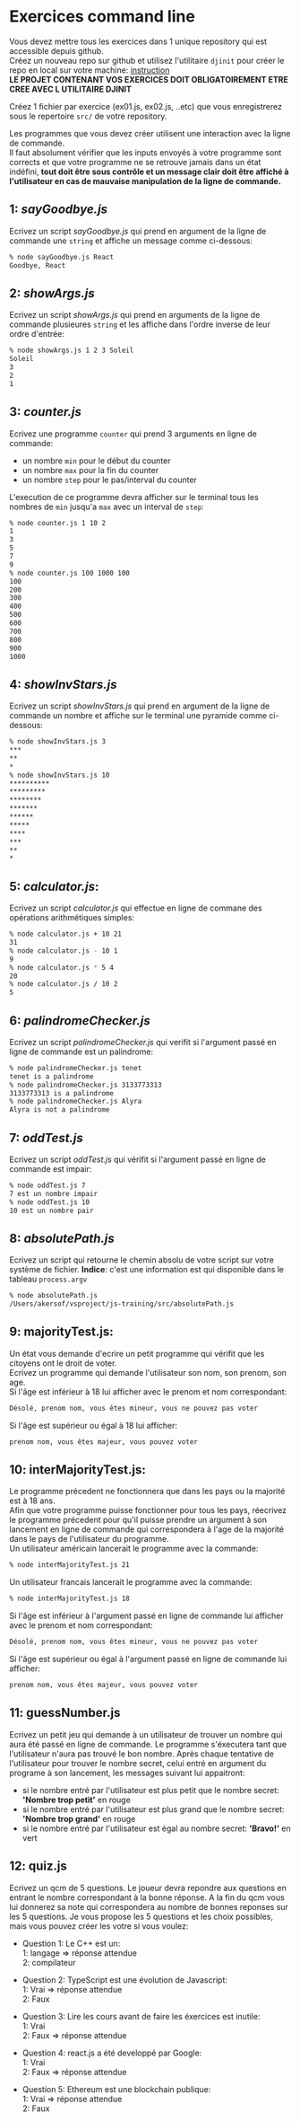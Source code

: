 # Exercices command line

Vous devez mettre tous les exercices dans 1 unique repository qui est accessible depuis github.  
Créez un nouveau repo sur github et utilisez l'utilitaire `djinit` pour créer le repo en local sur votre machine: [instruction](https://github.com/AbsoluteVirtueXI/alyra-courses/blob/master/node/1-node-introduction.md#djinit)  
**LE PROJET CONTENANT VOS EXERCICES DOIT OBLIGATOIREMENT ETRE CREE AVEC L UTILITAIRE DJINIT**

Créez 1 fichier par exercice (ex01.js, ex02.js, ..etc) que vous enregistrerez sous le repertoire `src/` de votre repository.

Les programmes que vous devez créer utilisent une interaction avec la ligne de commande.  
Il faut absolument vérifier que les inputs envoyés à votre programme sont corrects et que votre programme ne se retrouve jamais dans un état indéfini, **tout doit être sous contrôle et un message clair doit être affiché à l'utilisateur en cas de mauvaise manipulation de la ligne de commande.**

## 1: **_sayGoodbye.js_**

Ecrivez un script _sayGoodbye.js_ qui prend en argument de la ligne de commande une `string` et affiche un message comme ci-dessous:

```zsh
% node sayGoodbye.js React
Goodbye, React
```

## 2: **_showArgs.js_**

Ecrivez un script _showArgs.js_ qui prend en arguments de la ligne de commande plusieures `string` et les affiche dans l'ordre inverse de leur ordre d'entrée:

```zsh
% node showArgs.js 1 2 3 Soleil
Soleil
3
2
1
```

## 3: **_counter.js_**

Ecrivez une programme `counter` qui prend 3 arguments en ligne de commande:

- un nombre `min` pour le début du counter
- un nombre `max` pour la fin du counter
- un nombre `step` pour le pas/interval du counter

L'execution de ce programme devra afficher sur le terminal tous les nombres de `min` jusqu'a `max` avec un interval de `step`:

```zsh
% node counter.js 1 10 2
1
3
5
7
9
% node counter.js 100 1000 100
100
200
300
400
500
600
700
800
900
1000
```

## 4: **_showInvStars.js_**

Ecrivez un script _showInvStars.js_ qui prend en argument de la ligne de commande un nombre et affiche sur le terminal une pyramide comme ci-dessous:

```zsh
% node showInvStars.js 3
***
**
*
% node showInvStars.js 10
**********
*********
********
*******
******
*****
****
***
**
*
```

## 5: **_calculator.js_**:

Ecrivez un script _calculator.js_ qui effectue en ligne de commane des opérations arithmétiques simples:

```zsh
% node calculator.js + 10 21
31
% node calculator.js - 10 1
9
% node calculator.js * 5 4
20
% node calculator.js / 10 2
5
```

## 6: **_palindromeChecker.js_**

Ecrivez un script _palindromeChecker.js_ qui verifit si l'argument passé en ligne de commande est un palindrome:

```zsh
% node palindromeChecker.js tenet
tenet is a palindrome
% node palindromeChecker.js 3133773313
3133773313 is a palindrome
% node palindromeChecker.js Alyra
Alyra is not a palindrome
```

## 7: **_oddTest.js_**

Ecrivez un script _oddTest.js_ qui vérifit si l'argument passé en ligne de commande est impair:

```zsh
% node oddTest.js 7
7 est un nombre impair
% node oddTest.js 10
10 est un nombre pair
```

## 8: **_absolutePath.js_**

Ecrivez un script qui retourne le chemin absolu de votre script sur votre système de fichier.
**Indice**: c'est une information est qui disponible dans le tableau `process.argv`

```zsh
% node absolutePath.js
/Users/akersof/vsproject/js-training/src/absolutePath.js
```

## 9: **majorityTest.js**:

Un état vous demande d'ecrire un petit programme qui vérifit que les citoyens ont le droit de voter.  
Ecrivez un programme qui demande l'utilisateur son nom, son prenom, son age.  
Si l'âge est inférieur à 18 lui afficher avec le prenom et nom correspondant:

```zsh
Désolé, prenom nom, vous êtes mineur, vous ne pouvez pas voter
```

Si l'âge est supérieur ou égal à 18 lui afficher:

```zsh
prenom nom, vous êtes majeur, vous pouvez voter
```

## 10: **interMajorityTest.js**:

Le programme précedent ne fonctionnera que dans les pays ou la majorité est à 18 ans.  
Afin que votre programme puisse fonctionner pour tous les pays, réecrivez le programme précedent pour qu'il puisse prendre un argument à son lancement en ligne de commande qui correspondera à l'age de la majorité dans le pays de l'utilisateur du programme.  
Un utilisateur américain lancerait le programme avec la commande:

```zsh
% node interMajorityTest.js 21
```

Un utilisateur francais lancerait le programme avec la commande:

```zsh
% node interMajorityTest.js 18
```

Si l'âge est inférieur à l'argument passé en ligne de commande lui afficher avec le prenom et nom correspondant:

```zsh
Désolé, prenom nom, vous êtes mineur, vous ne pouvez pas voter
```

Si l'âge est supérieur ou égal à l'argument passé en ligne de commande lui afficher:

```zsh
prenom nom, vous êtes majeur, vous pouvez voter
```

## 11: **guessNumber.js**

Ecrivez un petit jeu qui demande à un utilisateur de trouver un nombre qui aura été passé en ligne de commande.
Le programme s'éxecutera tant que l'utilisateur n'aura pas trouvé le bon nombre.
Après chaque tentative de l'utilisateur pour trouver le nombre secret, celui entré en argument du programe à son lancement, les messages suivant lui appaitront:

- si le nombre entré par l'utilisateur est plus petit que le nombre secret:
  **'Nombre trop petit'** en rouge
- si le nombre entré par l'utilisateur est plus grand que le nombre secret:
  **'Nombre trop grand'** en rouge
- si le nombre entré par l'utilisateur est égal au nombre secret:
  **'Bravo!'** en vert

## 12: **quiz.js**

Ecrivez un qcm de 5 questions. Le joueur devra repondre aux questions en entrant le nombre correspondant à la bonne réponse.
A la fin du qcm vous lui donnerez sa note qui correspondera au nombre de bonnes reponses sur les 5 questions.
Je vous propose les 5 questions et les choix possibles, mais vous pouvez créer les votre si vous voulez:

- Question 1: Le C++ est un:  
   1: langage => réponse attendue  
   2: compilateur

- Question 2: TypeScript est une évolution de Javascript:  
   1: Vrai => réponse attendue  
   2: Faux

- Question 3: Lire les cours avant de faire les éxercices est inutile:  
   1: Vrai  
   2: Faux => réponse attendue

- Question 4: react.js a été developpé par Google:  
   1: Vrai  
   2: Faux => réponse attendue

- Question 5: Ethereum est une blockchain publique:  
   1: Vrai => réponse attendue  
   2: Faux

